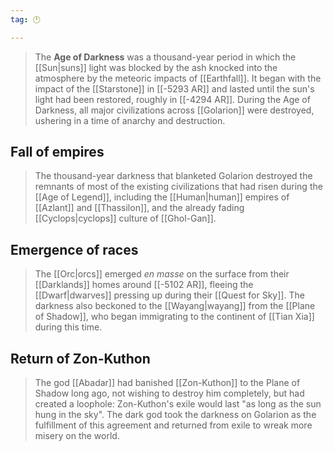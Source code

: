 ```yaml
---
tag: 🕛

---
```


> The **Age of Darkness** was a thousand-year period in which the [[Sun|suns]] light was blocked by the ash knocked into the atmosphere by the meteoric impacts of [[Earthfall]]. It began with the impact of the [[Starstone]] in [[-5293 AR]] and lasted until the sun's light had been restored, roughly in [[-4294 AR]]. During the Age of Darkness, all major civilizations across [[Golarion]] were destroyed, ushering in a time of anarchy and destruction.



## Fall of empires

> The thousand-year darkness that blanketed Golarion destroyed the remnants of most of the existing civilizations that had risen during the [[Age of Legend]], including the [[Human|human]] empires of [[Azlant]] and [[Thassilon]], and the already fading [[Cyclops|cyclops]] culture of [[Ghol-Gan]].


## Emergence of races

> The [[Orc|orcs]] emerged *en masse* on the surface from their [[Darklands]] homes around [[-5102 AR]], fleeing the [[Dwarf|dwarves]] pressing up during their [[Quest for Sky]]. The darkness also beckoned to the [[Wayang|wayang]] from the [[Plane of Shadow]], who began immigrating to the continent of [[Tian Xia]] during this time.


## Return of Zon-Kuthon

> The god [[Abadar]] had banished [[Zon-Kuthon]] to the Plane of Shadow long ago, not wishing to destroy him completely, but had created a loophole: Zon-Kuthon's exile would last "as long as the sun hung in the sky". The dark god took the darkness on Golarion as the fulfillment of this agreement and returned from exile to wreak more misery on the world.








